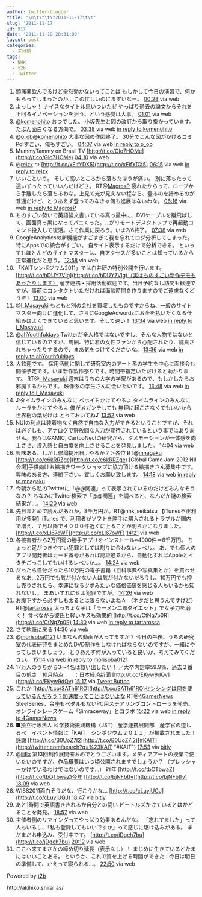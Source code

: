 ```yaml
---
author: twitter-blogger
title: "\n\t\t\t\t2011-11-17\t\t"
slug: '2011-11-17'
id: 917
date: '2011-11-18 20:31:00'
layout: post
categories:
  - 未分類
tags:
  - NHK
  - t2b
  - Twitter
---
```


<div xmlns:georss="http://www.georss.org/georss">

1.  <span><span>頭痛薬飲んでるけど全然効かないってことは もしかして今日の演習で、何かもらってしまったのか… この忙しいのにまずいなー。</span> <span>[<span>00:28</span>](http://twitter.com/o_ob/status/137130013907623936) <span>via web</span></span></span>
2.  <span><span>よっしゃ！ ナイスなタイトル思いついたぜ やっぱり過去の論文からそれを上回るイノベーションを狙う、という感覚は大事。</span> <span>[<span>01:01</span>](http://twitter.com/o_ob/status/137138301663584256) <span>via web</span></span></span>
3.  <span><span>@[komenohito](http://twitter.com/komenohito "komenohito") おつでした。 小坂先生と図の改訂から取り掛かっています。 たぶん面白くなる方向で。</span> <span>[<span>03:38</span>](http://twitter.com/o_ob/status/137177861718163456) <span>via web</span> [in reply to komenohito](http://twitter.com/komenohito/status/137159027787436032)</span></span>
4.  <span><span>@[o_ob](http://twitter.com/o_ob "o_ob")@[komenohito](http://twitter.com/komenohito "komenohito") 大事な図の作図終了。 30分でこんな図がかけるコミPo!すごい、俺もすごい。</span> <span>[<span>04:07</span>](http://twitter.com/o_ob/status/137184991506481153) <span>via web</span> [in reply to o_ob](http://twitter.com/o_ob/status/137177861718163456)</span></span>
5.  <span><span>MummyTammy on Brasil TV [http://t.co/Glo7HOMe](http://t.co/Glo7HOMe)</span> <span>[<span>04:10</span>](http://twitter.com/o_ob/status/137185954774528000) <span>via web</span></span></span>
6.  <span><span>@[relzx](http://twitter.com/relzx "relzx") つ [http://t.co/xEifYDX5](http://t.co/xEifYDX5)</span> <span>[<span>06:15</span>](http://twitter.com/o_ob/status/137217264595386370) <span>via web</span> [in reply to relzx](http://twitter.com/relzx/status/137203212343193601)</span></span>
7.  <span><span>いいこという。 そして高いところから落ちたほうが痛い。 別に落ちたって這いずったっていいんだけどさ。 RT@[MagrosP](http://twitter.com/MagrosP "MagrosP") 疲れたからって、ロープから手離したら落ちるわな。上見て光が見えない程なら、登るのを諦めるのが普通だけど、とりあえず登ってみなきゃ何も進展はないわな。</span> <span>[<span>06:16</span>](http://twitter.com/o_ob/status/137217533639008257) <span>via web</span> [in reply to MagrosP](http://twitter.com/MagrosP/status/137197452234203136)</span></span>
8.  <span><span>ものすごい勢いで英語論文書いている真っ最中に、DVIケーブルを蹴飛ばして、画面真っ黒になってパニくった。…がリモートデスクトップで再起動コマンド投入して復活。さて作業に戻ろう。いま2/6終了。</span> <span>[<span>07:38</span>](http://twitter.com/o_ob/status/137238201944387584) <span>via web</span></span></span>
9.  <span><span>GoogleAnalyticsの新機能がすごすぎて我を忘れてログ分析してしまった。 特にAppsでの統合がすごい。 自サイト表示するだけで分析できる。 といってもほとんどのサイトマスターは、自アクセスが多いことは知っているから正常進化だと思う。</span> <span>[<span>12:58</span>](http://twitter.com/o_ob/status/137318750188879872) <span>via web</span></span></span>
10.  <span><span>「KAITシンポジウム2011」では白井研の特別公開を行います。 [http://t.co/hDUY7VIg](http://t.co/hDUY7VIg)（実はものすごい新作デモもあったりします） 産学連携・採用活動歓迎です。当日予約なし訪問も歓迎ですが、事前にコンタクトいただければ面談時間を作りますのでご遠慮なくどうぞ！</span> <span>[<span>13:00</span>](http://twitter.com/o_ob/status/137319353073934336) <span>via web</span></span></span>
11.  <span><span>@[I_Masayuki](http://twitter.com/I_Masayuki "I_Masayuki") もともと別の会社を買収したものですからね、一般のサイトマスター向けに進化して、さらにGoogleAdwordsにお金を払いたくなる仕組みはよくできていると思います。そして速い！</span> <span>[<span>13:34</span>](http://twitter.com/o_ob/status/137327737454080000) <span>via web</span> [in reply to I_Masayuki](http://twitter.com/I_Masayuki/status/137326016111710208)</span></span>
12.  <span><span>@[ahYouthfuldays](http://twitter.com/ahYouthfuldays "ahYouthfuldays") Twitterが全人格ではないですし、そんな人物ではないと信じているのですが、周囲、特に君の女性ファンから心配されたり、譴責されちゃったりするので、まあ気をつけてくださいな。</span> <span>[<span>13:36</span>](http://twitter.com/o_ob/status/137328191223246848) <span>via web</span> [in reply to ahYouthfuldays](http://twitter.com/ahYouthfuldays/status/137327519497076736)</span></span>
13.  <span><span>大歓迎です。 採用活動に関して研究室内のアート系の学生を中心に面接会も開催予定です。いま新作製作祭りです。時間帯指定いただけると助かります。 RT@[I_Masayuki](http://twitter.com/I_Masayuki "I_Masayuki") 週末はうちの大学の学祭があるので、もしかしたらお邪魔するかもです。 映像系の学生さんに会いたいです。</span> <span>[<span>13:48</span>](http://twitter.com/o_ob/status/137331327056875520) <span>via web</span> [in reply to I_Masayuki](http://twitter.com/I_Masayuki/status/137329792256196609)</span></span>
14.  <span><span>♪タイムラインのみんなに ベホイミかけてやるよ タイムラインのみんなに ルーラをかけてやるよ 僕がメガンテしても 無理に起こさなくてもいいから 世界樹の葉だけは とっておいてね♪</span> <span>[<span>13:52</span>](http://twitter.com/o_ob/status/137332225464217602) <span>via web</span></span></span>
15.  <span><span>NUIの利点は装着物なく自然で自由な入力ができるということですが、それは必ずしも、アナログで野放図な入力が期待されているという事ではありません。我々はGAMIC, CartooNectの研究から、タメモーションが一体感を向上させ、没入感と自由度を向上させることを発見しました。</span> <span>[<span>14:04</span>](http://twitter.com/o_ob/status/137335340443762688) <span>via web</span></span></span>
16.  <span><span>興味ある、しかし修論提出日…やるか？＞各位 RT@[mnagaku](http://twitter.com/mnagaku "mnagaku") [http://t.co/e6kRRZge](http://t.co/e6kRRZge) [Global Game Jam 2012 NII会場]子供向けお絵描きワークショップに協力頂ける絵描きさん募集中です。興味のある方、連絡下さい。宜しくお願い致します。</span> <span>[<span>14:18</span>](http://twitter.com/o_ob/status/137338867060703232) <span>via web</span> [in reply to mnagaku](http://twitter.com/mnagaku/status/137338010567061504)</span></span>
17.  <span><span>今朝から私のTwitterに「@@関連」って表示されているのだけどみんなそうなの？ ちなみにTwitter検索で「@@関連」を調べると、なんだか謎の検索結果が…。</span> <span>[<span>14:20</span>](http://twitter.com/o_ob/status/137339303545159680) <span>via web</span></span></span>
18.  <span><span>先日まとめで読んだあれか。8千万円か。RT@nhk_seikatsu 【iTunes不正利用が多発】iTunes で、利用者がソフトを勝手に購入されるトラブルが国内で増え、７月以降で４０００件近くに上ることが明らかになりました。[http://t.co/xLl67oWF](http://t.co/xLl67oWF)</span> <span>[<span>14:21</span>](http://twitter.com/o_ob/status/137339707259494400) <span>via web</span></span></span>
19.  <span><span>各被害者から2万円弱の勝手アプリをインストール×4000件＝8千万円。 ちょっと足がつきやすい犯罪としては割りに合わないレベル。 あ、でも個人のアプリ開発者はカード番号があれば認証通るから、自動化すればAppleとイタチごっこしてもいけるレベルか…。</span> <span>[<span>14:24</span>](http://twitter.com/o_ob/status/137340367069650945) <span>via web</span></span></span>
20.  <span><span>だったら自分だったら10万円の電子書籍（百科事典や写真集とか）を買わせるなあ…2万円でも気が付かない人は気が付かないだろうし、10万円でも押し売りされたら、幸運になるツボみたいな価格価値を感じる人もいるかも知れないし。 まあいずれにせよ犯罪ですが。</span> <span>[<span>14:26</span>](http://twitter.com/o_ob/status/137340970038595584) <span>via web</span></span></span>
21.  <span><span>お腹下すから必ずしも太るとは限らないよね☆ （ネタだと思うんですけど） RT@[tartarossa](http://twitter.com/tartarossa "tartarossa") 太っちょ女子は「ラーメン二郎ダイエット」で女子力を磨く！ 食べながら彼氏と軽いキスも効果的 [http://t.co/CtNq7p0R](http://t.co/CtNq7p0R)</span> <span>[<span>14:30</span>](http://twitter.com/o_ob/status/137341758362230784) <span>via web</span> [in reply to tartarossa](http://twitter.com/tartarossa/status/137341249500880897)</span></span>
22.  <span><span>さて執筆に戻る</span> <span>[<span>14:30</span>](http://twitter.com/o_ob/status/137341975182585857) <span>via web</span></span></span>
23.  <span><span>@[morisoba0121](http://twitter.com/morisoba0121 "morisoba0121") いまなんの動画が入ってますか？ 今日の午後、うちの研究室の代表研究をまとめたDVD制作をしなければならないのですが、一緒にやってしまいましょう。 とりあえず何が入っていると良いか、考えてみてください。</span> <span>[<span>15:14</span>](http://twitter.com/o_ob/status/137352903424880641) <span>via web</span> [in reply to morisoba0121](http://twitter.com/morisoba0121/status/137108539201171456)</span></span>
24.  <span><span>17万人のうちから3～4名は救い出したい！ ／大卒内定率59.9％、過去２番目の低さ　10月時点　　：日本経済新聞 [http://t.co/EKyw9dQv](http://t.co/EKyw9dQv)</span> <span>[<span>15:17</span>](http://twitter.com/o_ob/status/137353807834267648) <span>via [Tweet Button](http://twitter.com/tweetbutton)</span></span></span>
25.  <span><span>これか [http://t.co/3ATh61RO](http://t.co/3ATh61RO)センシングは何を使っているんだろう？加速度ってことはないよな RT@[4GamerNews](http://twitter.com/4GamerNews "4GamerNews") SteelSeries，台座もペダルもないPC用ステアリングコントローラを発売。オンラインレースゲーム「Simraceway」とコラボ</span> <span>[<span>15:22</span>](http://twitter.com/o_ob/status/137354973204852736) <span>via web</span> [in reply to 4GamerNews](http://twitter.com/4GamerNews/status/137354114609840128)</span></span>
26.  <span><span>■独立行政法人 科学技術振興機構（JST） 産学連携展開部　産学官の道しるべ　イベント情報に「KAIT　シンポジウム２０１１」が掲載されました！感謝 [http://t.co/B0UoZ7I2](http://t.co/B0UoZ7I2)[#KAIT](http://twitter.com/search?q=%23KAIT "#KAIT")</span> <span>[<span>17:53</span>](http://twitter.com/o_ob/status/137392883773874176) <span>via [bitly](http://bit.ly)</span></span></span>
27.  <span><span>@[iiiEx](http://twitter.com/iiiEx "iiiEx") 第13回制作展開催おめでとうございます。メディアアートの授業で使いたいのですが、作品概要はいつ頃公開されますでしょうか？ （プレッシャーかけているわけではないのです…） 昨年 [http://t.co/tbOTbwaZ](http://t.co/tbOTbwaZ)今年 [http://t.co/bjNFbtfv](http://t.co/bjNFbtfv)</span> <span>[<span>18:09</span>](http://twitter.com/o_ob/status/137397096151130112) <span>via web</span></span></span>
28.  <span><span>WISS2011面白そうだな、行こうかな… [http://t.co/cLuyjUGJ](http://t.co/cLuyjUGJ)</span> <span>[<span>18:47</span>](http://twitter.com/o_ob/status/137406579040468992) <span>via [bitly](http://bit.ly)</span></span></span>
29.  <span><span>あと1時間で英語書ききれるか自分との闘い ビートルズかけているとはかどることを発見。</span> <span>[<span>18:57</span>](http://twitter.com/o_ob/status/137409145405050880) <span>via web</span></span></span>
30.  <span><span>主催者側のリマインダってやっぱり効果あるんだな。 「忘れてました」って人もいるし、「私も登録してもいいですか」って感じに駆け込みがある。 まだまだお申込み、受付中です。 [http://t.co/jDgeh7bu](http://t.co/jDgeh7bu)</span> <span>[<span>20:12</span>](http://twitter.com/o_ob/status/137427989125279747) <span>via web</span></span></span>
31.  <span><span>ここへ来てまさかの締め切り延長（表示なし）！ まじめに生きているとたまにはいいことある。 というか、これで質を上げる時間ができた…今日は明日の準備して、かえって寝られる…。</span> <span>[<span>22:50</span>](http://twitter.com/o_ob/status/137467600077729792) <span>via web</span></span></span>

</div>

Powered by [t2b](http://t2b.utilz.jp/)

<div>http://akihiko.shirai.as/</div>